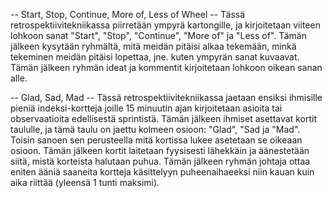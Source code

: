 -- Start, Stop, Continue, More of, Less of Wheel --
Tässä retrospektiivitekniikassa piirretään ympyrä kartongille, ja kirjoitetaan viiteen lohkoon sanat "Start", "Stop", "Continue", "More of" ja "Less of". Tämän jälkeen kysytään ryhmältä, mitä meidän pitäisi alkaa tekemään, minkä tekeminen meidän pitäisi lopettaa, jne. kuten ympyrän sanat kuvaavat. Tämän jälkeen ryhmän ideat ja kommentit kirjoitetaan lohkoon oikean sanan alle. 

-- Glad, Sad, Mad --
Tässä retrospektiivitekniikassa jaetaan ensiksi ihmisille pieniä indeksi-kortteja joille 15 minuutin ajan kirjoitetaan asioita tai observaatioita edellisestä sprintistä. Tämän jälkeen ihmiset asettavat kortit taululle, ja tämä taulu on jaettu kolmeen osioon: "Glad", "Sad ja "Mad". Toisin sanoen sen perusteella mitä kortissa lukee asetetaan se oikeaan osioon. Tämän jälkeen kortit laitetaan fyysisesti lähekkäin ja äänestetään siitä, mistä korteista halutaan puhua. Tämän jälkeen ryhmän johtaja ottaa eniten ääniä saaneita kortteja käsittelyyn puheenaihaeeksi niin kauan kuin aika riittää (yleensä 1 tunti maksimi). 